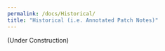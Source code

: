 ```yaml
---
permalink: /docs/Historical/
title: "Historical (i.e. Annotated Patch Notes)"
---
```


(Under Construction)
